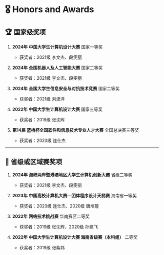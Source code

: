 # 🎖 Honors and Awards

## 🏆 国家级奖项

1. **2024年 中国大学生计算机设计大赛** 国家一等奖  
   - 获奖者：2021级 李文杰、段雯丽

2. **2024年 全国机器人及人工智能大赛** 国家二等奖  
   - 获奖者：2021级 李文杰、段雯丽

3. **2024年 全国大学生信息安全与对抗技术竞赛** 国家二等奖  
   - 获奖者：2021级 刘潇洋

4. **2022年 中国大学生计算机设计大赛** 国家三等奖  
   - 获奖者：2019级 张沈晖

5. **第14届 蓝桥杯全国软件和信息技术专业人才大赛** 全国总决赛三等奖  
   - 获奖者：2020级 连仕杰

---

## 🥈 省级或区域赛奖项

1. **2024年 海峡两岸暨港澳地区大学生计算机创新大赛** 省级二等奖  
   - 获奖者：2021级 李文杰、段雯丽

2. **2023年 中国高校计算机大赛—团体程序设计天梯赛** 海南省一等奖  
   - 获奖者：2020级 连仕杰、2020级 唐培璇

3. **2022年 网络技术挑战赛** 华南赛区二等奖  
   - 获奖者：2019级 张沈辉、2020级 孙建飞

4. **2022年 中国大学生计算机设计大赛 海南省级赛（本科组）** 二等奖  
   - 获奖者：2019级 张紫祎

